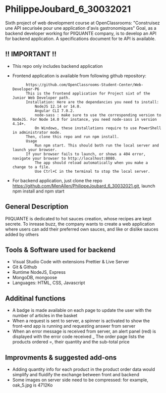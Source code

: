 # PhilippeJoubard_6_30032021
Sixth project of web development course at OpenClassrooms:  "Construisez une API securisée pour une application d'avis gastronomiques"
Goal, as a backend developer working for PIIQUANTE company, is to develop an API for backend application.
A specifications document for te API is available.

## !! IMPORTANT !!
- This repo only includes backend application
- Frontend application is available from following github repository: 

			https://github.com/OpenClassrooms-Student-Center/Web-Developer-P6
			This is the frontend application for Project sixt of the Junior Web Developer path.
			Installation: Here are the dependancies you need to install:
				NodeJS 12.14 or 14.0.
				Angular CLI 7.0.2.
				node-sass : make sure to use the corresponding version to NodeJS. For Node 14.0 for instance, you need node-sass in version 4.14+.
				On Windows, these installations require to use PowerShell in administrator mode.
			Then, clone this repo and run npm install.
			Usage
				Run npm start. This should both run the local server and launch your browser.
			If your browser fails to launch, or shows a 404 error, navigate your browser to http://localhost:8080.
				The app should reload automatically when you make a change to a file.
				Use Ctrl+C in the terminal to stop the local server.
- For backend application, just clone the repo https://github.com/MenAllen/PhilippeJoubard_6_30032021.git, launch npm install and npm start


## General Description
PIIQUANTE is dedicated to hot sauces creation, whose recipes are kept secrete. To inrease buzz, the company
wants to create a web application where users can add their preferred own sauces, and like or dislike sauces added by others

## Tools & Software used for backend
- Visual Studio Code with extensions Prettier & Live Server
- Git & Github
- Runtime NodeJS, Express
- MongoDB, mongoose
- Languages: HTML, CSS, Javascript

## Additinal functions

- A badge is made available on each page to update the user with the number of articles in the basket
- When a request is sent to server, a spinner is activated to show the front-end app is running and requesting answer from server
- When an error message is received from server, an alert panel (red) is displayed with the error code received
_ The order page lists the products ordered =, their quantity and the sub-total price

## Improvments & suggested add-ons
- Adding quantity info for each product in the product order data would simplify and fluidify the exchange between front and backend
- Some images on server side need to be compressed: for example, oak_5.jpg is 4712Ko
